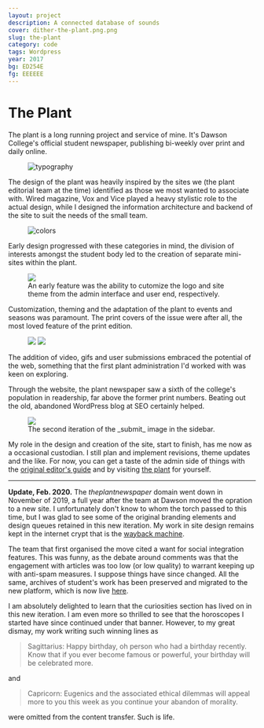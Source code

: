 ```yaml
---
layout: project
description: A connected database of sounds
cover: dither-the-plant.png.png
slug: the-plant
category: code
tags: Wordpress
year: 2017
bg: ED254E
fg: EEEEEE
---
```

# The Plant

The plant is a long running project and service of mine. It's Dawson College's official student newspaper, publishing bi-weekly over print and daily online.

<figure><img alt="typography" src="/assets/img/work/theplant/brand-identity.png"></figure>

The design of the plant was heavily inspired by the sites we (the plant editorial team at the time) identified as those we most wanted to associate with. Wired magazine, Vox and Vice played a heavy stylistic role to the actual design, while I designed the information architecture and backend of the site to suit the needs of the small team.

<figure>
	<img src="/assets/img/work/theplant/brand-colors.png" alt="colors" >
</figure>

Early design progressed with these categories in mind, the division of interests amongst the student body led to the creation of separate mini-sites within the plant.

<figure>
	<img src="/assets/img/work/theplant/dither-variations.png.png">
	<figcaption>An early feature was the ability to cutomize the logo and site theme from the admin interface and user end, respectively.</figcaption>
</figure>

Customization, theming and the adaptation of the plant to events and seasons was paramount. The print covers of the issue were after all, the most loved feature of the print edition.

<figure>
	<img src="/assets/img/work/theplant/dither-design-0.png.png">
	<img src="/assets/img/work/theplant/dither-design-1.png.png">
</figure>

The addition of video, gifs and user submissions embraced the potential of the web, something that the first plant administration I'd worked with was keen on exploring.

Through the website, the plant newspaper saw a sixth of the college's population in readership, far above the former print numbers. Beating out the old, abandoned WordPress blog at SEO certainly helped.

<figure>
	<img src="/assets/img/work/theplant/dither-submit-1.jpg.png">
	<figcaption>The second iteration of the _submit_ image in the sidebar.</figcaption>
</figure>

My role in the design and creation of the site, start to finish, has me now as a occasional custodian. I still plan and implement revisions, theme updates and the like. For now, you can get a taste of the admin side of things with the <a href="/assets/img/work/theplant/the_little_green book_v.2.1.pdf">original editor's guide</a> and by visiting [the plant](http://theplantnewspaper.com) for yourself.

---

**Update, Feb. 2020.** The _theplantnewspaper_ domain went down in November of 2019, a full year after the team at Dawson moved the opration to a new site. I unfortunately don't know to whom the torch passed to this time, but I was glad to see some of the original branding elements and design queues retained in this new iteration. My work in site design remains kept  in the internet crypt that is the [wayback machine](https://web.archive.org/web/20190123023325/https://theplantnewspaper.com/).

The team that first organised the move cited a want for social integration features. This was funny, as the debate around comments was that the engagement with articles was too low (or low quality) to warrant keeping up with anti-spam measures. I suppose things have since changed. All the same, archives of student's work has been preserved and migrated to the new platform, which is now live [here](https://www.theplantnews.com/).

I am absolutely delighted to learn that the curiosities section has lived on in this new iteration. I am even more so thrilled to see that the horoscopes I started have since continued under that banner. However, to my great dismay, my work writing such winning lines as

> Sagittarius: Happy birthday, oh person who had a birthday recently.  Know that if you ever become famous or powerful, your birthday will be celebrated more.

and

> Capricorn: Eugenics and the associated ethical dilemmas will appeal more to you this week as you continue your abandon of morality.

were omitted from the content transfer. Such is life.
